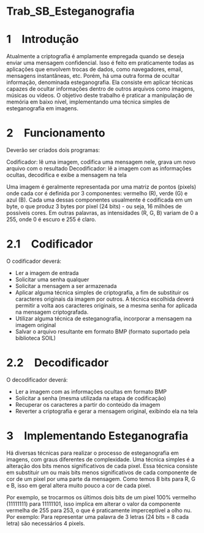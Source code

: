# Trab_SB_Esteganografia

# 1 Introdução

Atualmente a criptografia é amplamente empregada quando se deseja enviar uma mensagem confidencial. Isso é feito em praticamente todas as 
aplicações que envolvem trocas de dados, como navegadores, email, mensagens instantâneas, etc. Porém, há uma outra forma de ocultar 
informação, denominada esteganografia. Ela consiste em aplicar técnicas capazes de ocultar informações dentro de outros arquivos como 
imagens, músicas ou vídeos. O objetivo deste trabalho é praticar a manipulação de memória em baixo nível, implementando uma técnica 
simples de esteganografia em imagens.



# 2 Funcionamento

Deverão ser criados dois programas:

Codificador: lê uma imagem, codifica uma mensagem nele, grava um novo arquivo com o resultado
Decodificador: lê a imagem com as informações ocultas, decodifica e exibe a mensagem na tela

Uma imagem é geralmente representada por uma matriz de pontos (pixels) onde cada cor é definida por 3 componentes: vermelho (R), verde (G)
e azul (B). Cada uma dessas componentes usualmente é codificada em um byte, o que produz 3 bytes por pixel (24 bits) - ou seja, 16 milhões
de possíveis cores. Em outras palavras, as intensidades (R, G, B) variam de 0 a 255, onde 0 é escuro e 255 é claro.

# 2.1 Codificador

O codificador deverá:
- Ler a imagem de entrada
- Solicitar uma senha qualquer
- Solicitar a mensagem a ser armazenada
- Aplicar alguma técnica simples de criptografia, a fim de substituir os caracteres originais da imagem por outros. A técnica escolhida deverá permitir a volta aos caracteres originais, se a mesma senha for aplicada na mensagem criptografada.
- Utilizar alguma técnica de esteganografia, incorporar a mensagem na imagem original
- Salvar o arquivo resultante em formato BMP (formato suportado pela biblioteca SOIL)

# 2.2 Decodificador

O decodificador deverá:
- Ler a imagem com as informações ocultas em formato BMP
- Solicitar a senha (mesma utilizada na etapa de codificação)
- Recuperar os caracteres a partir do conteúdo da imagem
- Reverter a criptografia e gerar a mensagem original, exibindo ela na tela

# 3 Implementando Esteganografia

Há diversas técnicas para realizar o processo de esteganografia em imagens, com graus diferentes de complexidade. Uma técnica simples é
a alteração dos bits menos significativos de cada pixel. Essa técnica consiste em substituir um ou mais bits menos significativos de 
cada componente de cor de um pixel por uma parte da mensagem. Como temos 8 bits para R, G e B, isso em geral altera muito pouco a cor 
de cada pixel.


Por exemplo, se trocarmos os últimos dois bits de um pixel 100% vermelho (11111111) para 11111101, isso implica em alterar o valor da 
componente vermelha de 255 para 253, o que é praticamente imperceptível a olho nu. Por exemplo: Para representar uma palavra de 3 letras
(24 bits = 8 cada letra) são necessários 4 pixels. 
